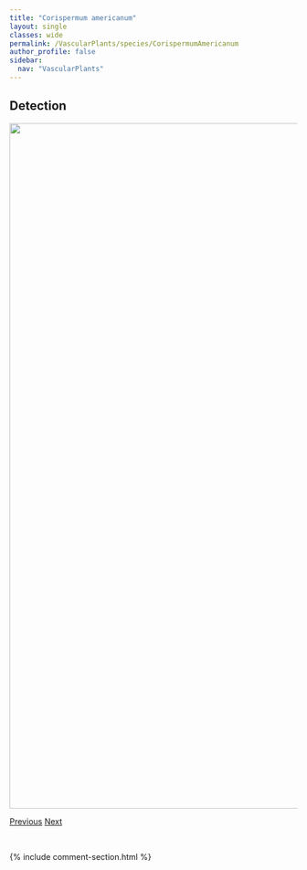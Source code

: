 ```yaml
---
title: "Corispermum americanum"
layout: single
classes: wide
permalink: /VascularPlants/species/CorispermumAmericanum
author_profile: false
sidebar:
  nav: "VascularPlants"
---
```


<h2>Detection</h2>

<a href="https://drive.google.com/uc?export=view&id=1CxsAD1ftP-ULFFwdGCy2fJV2ABi2J4sB">
<img src="https://drive.google.com/uc?export=view&id=1CxsAD1ftP-ULFFwdGCy2fJV2ABi2J4sB" height = "1200" width = "800">
</a>


<a href="/DevelopmentWebsite/VascularPlants/species/CoriandrumSativum" class="pagination--pager" title="Coriandrum sativum">Previous</a> <a href="/DevelopmentWebsite/VascularPlants/species/Cornus" class="pagination--pager" title="Cornus">Next</a>

<p>&nbsp;</p>

{% include comment-section.html %}
